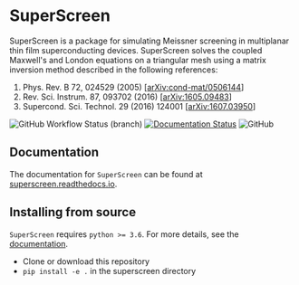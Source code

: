 # SuperScreen

SuperScreen is a package for simulating Meissner screening in multiplanar thin film
superconducting devices. SuperScreen solves the coupled Maxwell's and London equations
on a triangular mesh using a matrix inversion method described in the following references:

1. Phys. Rev. B 72, 024529 (2005) [[arXiv:cond-mat/0506144](https://arxiv.org/abs/cond-mat/0506144)]
2. Rev. Sci. Instrum. 87, 093702 (2016) [[arXiv:1605.09483](https://arxiv.org/abs/1605.09483)]
3. Supercond. Sci. Technol. 29 (2016) 124001 [[arXiv:1607.03950](https://arxiv.org/abs/1607.03950)]


![GitHub Workflow Status (branch)](https://img.shields.io/github/workflow/status/loganbvh/superscreen/lint-and-test/main) [![Documentation Status](https://readthedocs.org/projects/superscreen/badge/?version=latest)](https://superscreen.readthedocs.io/en/latest/?badge=latest) ![GitHub](https://img.shields.io/github/license/loganbvh/superscreen)


## Documentation

The documentation for `SuperScreen` can be found at [superscreen.readthedocs.io](https://superscreen.readthedocs.io/en/latest/).

## Installing from source

`SuperScreen` requires `python >= 3.6`. For more details, see the [documentation](https://superscreen.readthedocs.io/en/latest/).

- Clone or download this repository
- `pip install -e .` in the superscreen directory
